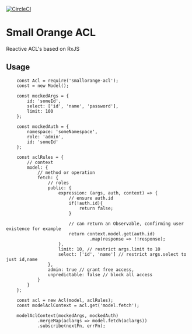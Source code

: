 [![CircleCI](https://circleci.com/gh/feliperohdee/smallorange-acl.svg?style=svg)](https://circleci.com/gh/feliperohdee/smallorange-acl)

# Small Orange ACL

Reactive ACL's based on RxJS

## Usage

		const Acl = require('smallorange-acl');
		const = new Model();

		const mockedArgs = {
			id: 'someId',
			select: ['id', 'name', 'password'],
			limit: 100
		};

		const mockedAuth = {
			namespace: 'someNamespace',
			role: 'admin',
			id: 'someId'
		};

		const aclRules = {
			// context
			model: {
				// method or operation
				fetch: {
					// roles
					public: {
						expression: (args, auth, context) => {
							// ensure auth.id
							if(!auth.id){
								return false;	
							}
							
							// can return an Observable, confirming user existence for example
							return context.model.get(auth.id)
									.map(response => !!response);
						},
						limit: 10, // restrict args.limit to 10
						select: ['id', 'name'] // restrict args.select to just id,name
					},
					admin: true // grant free access,
					unpredictable: false // block all access
				}
			}
		};

		const acl = new Acl(model, aclRules);
		const modelAclContext = acl.get('model.fetch');
		
		modelAclContext(mockedArgs, mockedAuth)
				.mergeMap(aclargs => model.fetch(aclargs))
				.subscribe(nextFn, errFn);
